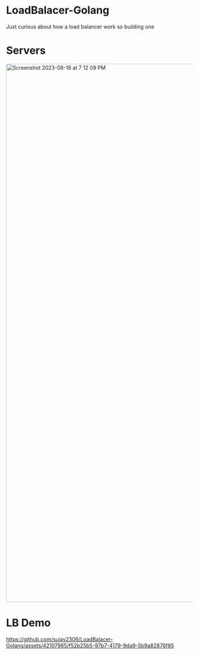 # LoadBalacer-Golang
Just curious about how a load balancer work so building one

# Servers
<img width="1457" alt="Screenshot 2023-08-18 at 7 12 09 PM" src="https://github.com/sujay2306/LoadBalacer-Golang/assets/42107965/d11597f0-25d5-4af3-9639-97c1e9d6351d">

# LB Demo
https://github.com/sujay2306/LoadBalacer-Golang/assets/42107965/f52b25b5-97b7-4179-9da9-5b9a82876f85

